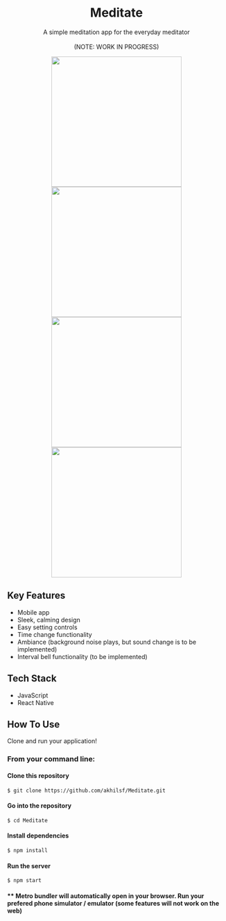<h1 align="center">
  Meditate
</h1>

<p align="center">
A simple meditation app for the everyday meditator <br />
<br />
(NOTE: WORK IN PROGRESS)
</p>


<div align="center">
  <div style={{ display: flex }} >
    <img src="https://user-images.githubusercontent.com/81180232/142135655-34c76566-305c-4581-aa43-46abc81cef8e.png" width="300" />
    <img src="https://user-images.githubusercontent.com/81180232/142135666-ef490ba0-6547-4c39-af23-d28349b76b09.png" width="300" />
  </div>

  <div style={{ display: flex }} >
    <img src="https://user-images.githubusercontent.com/81180232/142135671-b08a5cd3-1d2b-4ec1-9f78-5f4d25e338c5.png" width="300" />
    <img src="https://user-images.githubusercontent.com/81180232/142135679-074553f4-8ebe-439b-9e8d-36008ca71be0.png" width="300" />
  </div>
</div>

## Key Features
* Mobile app
* Sleek, calming design
* Easy setting controls
* Time change functionality
* Ambiance (background noise plays, but sound change is to be implemented)
* Interval bell functionality (to be implemented)

## Tech Stack
* JavaScript
* React Native

## How To Use
Clone and run your application!

### From your command line:


#### Clone this repository
```
$ git clone https://github.com/akhilsf/Meditate.git
```

#### Go into the repository
```
$ cd Meditate
```

#### Install dependencies
```
$ npm install
```

#### Run the server
```
$ npm start
```

#### ** Metro bundler will automatically open in your browser. Run your prefered phone simulator / emulator (some features will not work on the web)
